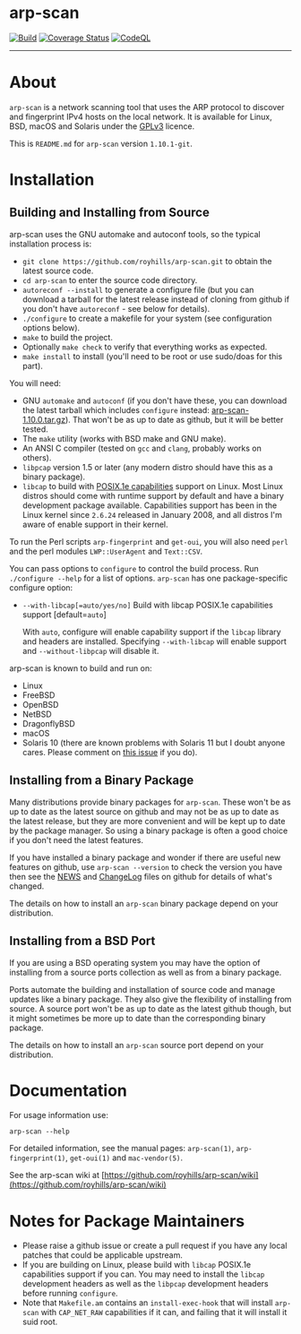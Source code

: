 # arp-scan

[![Build](https://github.com/royhills/arp-scan/actions/workflows/c-cpp.yml/badge.svg)](https://github.com/royhills/arp-scan/actions/workflows/c-cpp.yml)
[![Coverage Status](https://coveralls.io/repos/github/royhills/arp-scan/badge.svg?branch=master)](https://coveralls.io/github/royhills/arp-scan?branch=master)
[![CodeQL](https://github.com/royhills/arp-scan/actions/workflows/codeql.yml/badge.svg)](https://github.com/royhills/arp-scan/actions/workflows/codeql.yml)

---

# About

`arp-scan` is a network scanning tool that uses the ARP protocol to discover and fingerprint IPv4 hosts on the local network. It is available for Linux, BSD, macOS and Solaris under the [GPLv3](https://www.gnu.org/licenses/gpl-3.0.en.html) licence.

This is `README.md` for `arp-scan` version `1.10.1-git`.

# Installation

## Building and Installing from Source

arp-scan uses the GNU automake and autoconf tools, so the typical installation process is:

- `git clone https://github.com/royhills/arp-scan.git` to obtain the latest source code.
- `cd arp-scan` to enter the source code directory.
- `autoreconf --install` to generate a configure file (but you can download a tarball for the latest release instead of cloning from github if you don't have `autoreconf` - see below for details).
- `./configure` to create a makefile for your system (see configuration options below).
- `make` to build the project.
- Optionally `make check` to verify that everything works as expected.
- `make install` to install (you'll need to be root or use sudo/doas for this part).

You will need:

- GNU `automake` and `autoconf` (if you don't have these, you can download the latest tarball which includes `configure` instead: [arp-scan-1.10.0.tar.gz](https://github.com/royhills/arp-scan/releases/download/1.10.0/arp-scan-1.10.0.tar.gz)). That won't be as up to date as github, but it will be better tested.
- The `make` utility (works with BSD make and GNU make).
- An ANSI C compiler (tested on `gcc` and `clang`, probably works on others).
- `libpcap` version 1.5 or later (any modern distro should have this as a binary package).
- `libcap` to build with [POSIX.1e capabilities](https://sites.google.com/site/fullycapable/) support on Linux. Most Linux distros should come with runtime support by default and have a binary development package available. Capabilities support has been in the Linux kernel since `2.6.24` released in January 2008, and all distros I'm aware of enable support in their kernel.

To run the Perl scripts `arp-fingerprint` and `get-oui`, you will also need `perl` and the perl modules `LWP::UserAgent` and `Text::CSV`.

You can pass options to `configure` to control the build process. Run `./configure --help` for a list of options. `arp-scan` has one package-specific configure option:

- `--with-libcap[=auto/yes/no]` Build with libcap POSIX.1e capabilities support [default=`auto`]

    With `auto`, configure will enable capability support if the `libcap` library and headers are installed. Specifying `--with-libcap` will enable support and `--without-libpcap` will disable it.

arp-scan is known to build and run on:

 - Linux
 - FreeBSD
 - OpenBSD
 - NetBSD
 - DragonflyBSD
 - macOS
 - Solaris 10 (there are known problems with Solaris 11 but I doubt anyone cares. Please comment on [this issue](https://github.com/royhills/arp-scan/issues/31) if you do).

## Installing from a Binary Package

Many distributions provide binary packages for `arp-scan`. These won't be as up to date as the latest source on github and may not be as up to date as the latest release, but they are more convenient and will be kept up to date by the package manager. So using a binary package is often a good choice if you don't need the latest features.

If you have installed a binary package and wonder if there are useful new features on github, use `arp-scan --version` to check the version you have then see the [NEWS](NEWS.md) and [ChangeLog](ChangeLog) files on github for details of what's changed.

The details on how to install an `arp-scan` binary package depend on your distribution.

## Installing from a BSD Port

If you are using a BSD operating system you may have the option of installing from a source ports collection as well as from a binary package.

Ports automate the building and installation of source code and manage updates like a binary package. They also give the flexibility of installing from source. A source port won't be as up to date as the latest github though, but it might sometimes be more up to date than the corresponding binary package.

The details on how to install an `arp-scan` source port depend on your distribution.

# Documentation

For usage information use:

`arp-scan --help`

For detailed information, see the manual pages: `arp-scan(1)`, `arp-fingerprint(1)`, `get-oui(1)` and `mac-vendor(5)`.

See the arp-scan wiki at [https://github.com/royhills/arp-scan/wiki](https://github.com/royhills/arp-scan/wiki)

# Notes for Package Maintainers

 - Please raise a github issue or create a pull request if you have any local patches that could be applicable upstream.
 - If you are building on Linux, please build with `libcap` POSIX.1e capabilities support if you can. You may need to install the `libcap` development headers as well as the `libpcap` development headers before running `configure`.
 - Note that `Makefile.am` contains an `install-exec-hook` that will install `arp-scan` with `CAP_NET_RAW` capabilities if it can, and failing that it will install it suid root.
